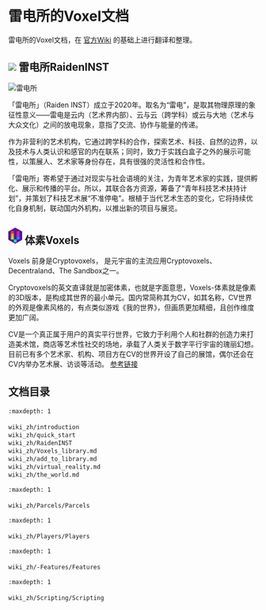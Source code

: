 # 雷电所的Voxel文档

雷电所的Voxel文档，在 [官方Wiki](https://wiki.cryptovoxels.com/) 的基础上进行翻译和整理。                                      

## <img width='28' src='/img/RaidenINST_logo.jpg' /> 雷电所RaidenINST

![雷电所](/img/RaidenINST.gif)

「雷电所」（Raiden INST）成⽴于2020年。取名为“雷电”，是取其物理原理的象征性意义——雷电是云内（艺术界内部）、云与云（跨学科）或云与大地（艺术与大众文化）之间的放电现象，意指了交流、协作与能量的传递。

作为非营利的艺术机构，它通过跨学科的合作，探索艺术、科技、自然的边界，以及技术与⼈类认识和感官的内在联系；同时，致⼒于实践⽩盒⼦之外的展示可能性，以策展⼈、艺术家等身份存在，具有很强的灵活性和合作性。 

「雷电所」寄希望于通过对现实与社会语境的关注，为青年艺术家的实践，提供孵化、展示和传播的平台。所以，其联合各方资源，筹备了“青年科技艺术扶持计划”，并策划了科技艺术展“不准停电”。根植于当代艺术生态的变化，它将持续优化自身机制，联动国内外机构，以推出新的项目与展览。


## <img width='28' src='static/img/logo.jpg' /> 体素Voxels

Voxels 前身是Cryptovoxels， 是元宇宙的主流应用Cryptovoxels、Decentraland、The Sandbox之一。

Cryptovoxels的英文直译就是加密体素，也就是字面意思，Voxels-体素就是像素的3D版本，是构成其世界的最小单元。国内常简称其为CV，如其名称，CV世界的外观是像素风格的，有点类似游戏《我的世界》，但画质更加精细，且创作维度更加广阔。

CV是一个真正属于用户的真实平行世界，它致力于利用个人和社群的创造力来打造美术馆，商店等艺术性社交的场地，承载了人类关于数字平行宇宙的瑰丽幻想。目前已有多个艺术家、机构、项目方在CV的世界开设了自己的展馆，偶尔还会在CV内举办艺术展、访谈等活动。 [参考链接](https://www.yuanyuzhouneican.com/article-473842.html)

## 文档目录

```{toctree}
:maxdepth: 1

wiki_zh/introduction
wiki_zh/quick_start
wiki_zh/RaidenINST
wiki_zh/Voxels_library.md
wiki_zh/add_to_library.md
wiki_zh/virtual_reality.md
wiki_zh/the_world.md
```



```{toctree}
:maxdepth: 1

wiki_zh/Parcels/Parcels
```


```{toctree}
:maxdepth: 1

wiki_zh/Players/Players
```


```{toctree}
:maxdepth: 1

wiki_zh/-Features/Features

```


```{toctree}
:maxdepth: 1

wiki_zh/Scripting/Scripting
```

